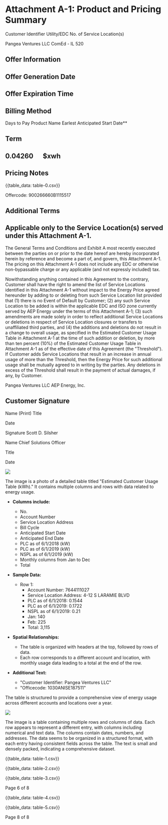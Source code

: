 # Attachment A-1: Product and Pricing Summary 

Customer Identifier
Utility/EDC
No. of Service Location(s)

Pangea Ventures LLC
ComEd - IL
520

## Offer Information

## Offer Generation Date

## Offer Expiration Time

## Billing Method

Days to Pay
Product Name
Earlest Anticipated Start Date**

## Term

## $0.04260 \quad$ \$xwh

## Pricing Notes

{{table_data: table-0.csv}}

Offercode: 900266660B1115517

## Additional Terms

## Applicable only to the Service Location(s) served under this Attachment A-1.

The General Terms and Conditions and Exhibit A most recently executed between the parties on or prior to the date hereof are hereby incorporated herein by reference and become a part of, and govern, this Attachment A-1. The pricing on this Attachment A-1 does not include any EDC or otherwise non-bypassable charge or any applicable (and not expressly included) tax.

Nowithstanding anything contained in this Agreement to the contrary, Customer shall have the right to amend the list of Service Locations identified in this Attachment A-1 without impact to the Energy Price agreed hereunder by adding to or deleting from such Service Location list provided that (1) there is no Event of Default by Customer; (2) any such Service Location to be added is within the applicable EDC and ISO zone currently served by AEP Energy under the terms of this Attachment A-1; (3) such amendments are made solely in order to reflect additional Service Locations or deletions in respect of Service Location closures or transfers to unaffiliated third parties, and (4) the additions and deletions do not result in a change to overall usage, as specified in the Estimated Customer Usage Table in Attachment A-1 at the time of such addition or deletion, by more than ten percent (10\%) of the Estimated Customer Usage Table in Attachment A-1 as of the effective date of this Agreement (the "Threshold"). If Customer adds Service Locations that result in an increase in annual usage of more than the Threshold, then the Energy Price for such additional usage shall be mutually agreed to in writing by the parties. Any deletions in excess of the Threshold shall result in the payment of actual damages, if any, by Customer.

Pangea Ventures LLC
AEP Energy, Inc.

## Customer Signature

Name (Print)
Title

Date

Signature
Scott D. Silsher

Name
Chief Solutions Officer

Title

Date

![](images/img-0.jpeg)

The image is a photo of a detailed table titled "Estimated Customer Usage Table (kWh)." It contains multiple columns and rows with data related to energy usage. 

- **Columns include:**
  - No.
  - Account Number
  - Service Location Address
  - Bill Cycle
  - Anticipated Start Date
  - Anticipated End Date
  - PLC as of 6/1/2018 (kW)
  - PLC as of 6/1/2019 (kW)
  - NSPL as of 6/1/2019 (kW)
  - Monthly columns from Jan to Dec
  - Total

- **Sample Data:**
  - Row 1: 
    - Account Number: 7644111027
    - Service Location Address: 4-12 S LARAMIE BLVD
    - PLC as of 6/1/2018: 0.1544
    - PLC as of 6/1/2019: 0.1722
    - NSPL as of 6/1/2019: 0.21
    - Jan: 140
    - Feb: 225
    - Total: 3,115

- **Spatial Relationships:**
  - The table is organized with headers at the top, followed by rows of data.
  - Each row corresponds to a different account and location, with monthly usage data leading to a total at the end of the row.

- **Additional Text:**
  - "Customer Identifier: Pangea Ventures LLC"
  - "Officecode: 1030ANISE187511"

The table is structured to provide a comprehensive view of energy usage across different accounts and locations over a year.

![](images/img-1.jpeg)

The image is a table containing multiple rows and columns of data. Each row appears to represent a different entry, with columns including numerical and text data. The columns contain dates, numbers, and addresses. The data seems to be organized in a structured format, with each entry having consistent fields across the table. The text is small and densely packed, indicating a comprehensive dataset.

{{table_data: table-1.csv}}

{{table_data: table-2.csv}}

{{table_data: table-3.csv}}

Page 6 of 8

{{table_data: table-4.csv}}

{{table_data: table-5.csv}}

Page 8 of 8

